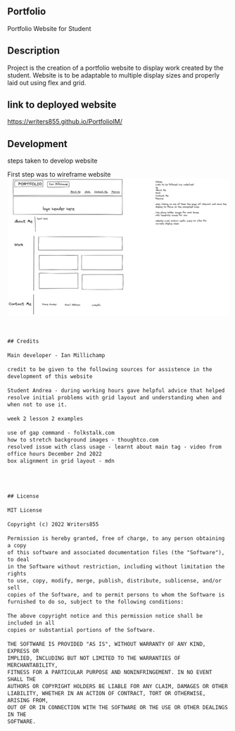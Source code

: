 ## Portfolio

Portfolio Website for Student 

## Description 

Project is the creation of a portfolio website to display work created by the student. Website is to be adaptable to multiple display sizes and properly laid out using flex and grid.

## link to deployed website

https://writers855.github.io/PortfolioIM/


## Development

steps taken to develop website

First step was to wireframe website
![alt text](./responsive-portfolio-project/images/portfolioWireframe.png)
```


## Credits

Main developer - Ian Millichamp

credit to be given to the following sources for assistence in the development of this website

Student Andrea - during working hours gave helpful advice that helped resolve initial problems with grid layout and understanding when and when not to use it.

week 2 lesson 2 examples

use of gap command - folkstalk.com
how to stretch background images - thoughtco.com
resolved issue with class usage - learnt about main tag - video from office hours December 2nd 2022
box alignment in grid layout - mdn




## License

MIT License

Copyright (c) 2022 Writers855

Permission is hereby granted, free of charge, to any person obtaining a copy
of this software and associated documentation files (the "Software"), to deal
in the Software without restriction, including without limitation the rights
to use, copy, modify, merge, publish, distribute, sublicense, and/or sell
copies of the Software, and to permit persons to whom the Software is
furnished to do so, subject to the following conditions:

The above copyright notice and this permission notice shall be included in all
copies or substantial portions of the Software.

THE SOFTWARE IS PROVIDED "AS IS", WITHOUT WARRANTY OF ANY KIND, EXPRESS OR
IMPLIED, INCLUDING BUT NOT LIMITED TO THE WARRANTIES OF MERCHANTABILITY,
FITNESS FOR A PARTICULAR PURPOSE AND NONINFRINGEMENT. IN NO EVENT SHALL THE
AUTHORS OR COPYRIGHT HOLDERS BE LIABLE FOR ANY CLAIM, DAMAGES OR OTHER
LIABILITY, WHETHER IN AN ACTION OF CONTRACT, TORT OR OTHERWISE, ARISING FROM,
OUT OF OR IN CONNECTION WITH THE SOFTWARE OR THE USE OR OTHER DEALINGS IN THE
SOFTWARE.



